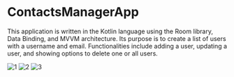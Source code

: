 # ContactsManagerApp
This application is written in the Kotlin language using the Room library, Data Binding, and MVVM architecture. Its purpose is to create a list of users with a username and email. Functionalities include adding a user, updating a user, and showing options to delete one or all users.

![1](https://github.com/kutsiyilmaz/ContactsManagerApp/assets/32748588/f526c5a0-d5be-46eb-a782-d6139465ea7c)
![2](https://github.com/kutsiyilmaz/ContactsManagerApp/assets/32748588/a7a02147-f277-45a6-856a-27d1a1e025aa)
![3](https://github.com/kutsiyilmaz/ContactsManagerApp/assets/32748588/72e1e356-dcae-4aa8-9264-af232750302e)
